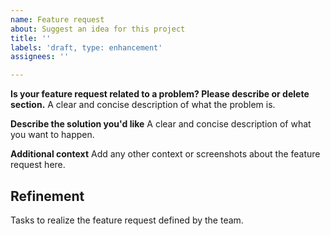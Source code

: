 ```yaml
---
name: Feature request
about: Suggest an idea for this project
title: ''
labels: 'draft, type: enhancement'
assignees: ''

---
```


**Is your feature request related to a problem? Please describe or delete section.**
A clear and concise description of what the problem is.

**Describe the solution you'd like**
A clear and concise description of what you want to happen.

**Additional context**
Add any other context or screenshots about the feature request here.

## Refinement
Tasks to realize the feature request defined by the team.
